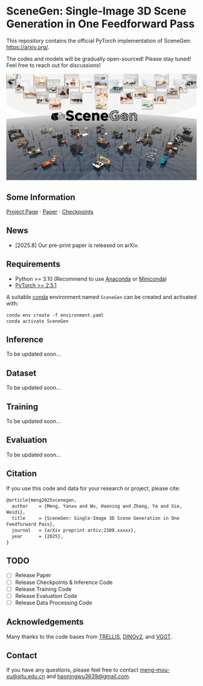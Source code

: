 # SceneGen: Single-Image 3D Scene Generation in One Feedforward Pass
This repository contains the official PyTorch implementation of SceneGen: https://arxiv.org/.


The codes and models will be gradually open-sourced!
Please stay tuned! Feel free to reach out for discussions!

<div align="center">
   <img src="./assets/SceneGen.png">
</div>

## Some Information
[Project Page](https://mengmouxu.github.io/SceneGen/) $\cdot$ [Paper](https://arxiv.org/) $\cdot$ [Checkpoints](https://huggingface.co/)

## News
- [2025.8] Our pre-print paper is released on arXiv.

## Requirements
- Python >= 3.10 (Recommend to use [Anaconda](https://www.anaconda.com/download/#linux) or [Miniconda](https://docs.conda.io/en/latest/miniconda.html))
- [PyTorch >= 2.5.1](https://pytorch.org/)

A suitable [conda](https://conda.io/) environment named `SceneGen` can be created and activated with:

```
conda env create -f environment.yaml
conda activate SceneGen
```

## Inference
To be updated soon...

## Dataset
To be updated soon...

## Training
To be updated soon...

## Evaluation
To be updated soon...


## Citation
If you use this code and data for your research or project, please cite:

    @article{meng2025scenegen,
      author    = {Meng, Yanxu and Wu, Haoning and Zhang, Ya and Xie, Weidi},
      title     = {SceneGen: Single-Image 3D Scene Generation in One Feedforward Pass},
      journal   = {arXiv preprint arXiv:2508.xxxxx},
      year      = {2025},
    }

## TODO
- [ ] Release Paper
- [ ] Release Checkpoints & Inference Code
- [ ] Release Training Code
- [ ] Release Evaluation Code
- [ ] Release Data Processing Code

## Acknowledgements
Many thanks to the code bases from [TRELLIS](https://github.com/microsoft/TRELLIS), [DINOv2](https://github.com/facebookresearch/dinov2), and [VGGT](https://github.com/facebookresearch/vggt).


## Contact
If you have any questions, please feel free to contact meng-mou-xu@sjtu.edu.cn and haoningwu3639@gmail.com.
